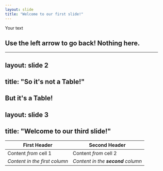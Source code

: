 ```yaml
---
layout: slide
title: "Welcome to our first slide!"
---
```

Your text

Use the left arrow to go back!
Nothing here.
---
---


layout: slide 2
---
title: "So it's not a Table!"
---

But it's  a Table!
---
layout: slide 3
---
title: "Welcome to our third slide!"
---

**First Header** | **Second Header**
------------ | -------------
Content *from* cell 1 | Content *from* cell 2
*Content in the first column* | *Content in the **second** column*
